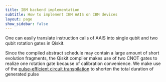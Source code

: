 ```yaml
---
title: IBM backend implementation
subtitle: How to implement IBM AAIS on IBM devices
layout: page
show_sidebar: false
---
```


One can easily translate instruction calls of AAIS into single qubit and two qubit rotation gates in Qiskit.

Since the compiled abstract schedule may contain a large amount of short evolution fragments, the Qiskit compiler makes use of two CNOT gates to realize one rotation gate because of calibration convenience. We make use of the [pulse-efficient circuit transpilation](https://journals.aps.org/prresearch/pdf/10.1103/PhysRevResearch.3.043088) to shorten the total duration of generated pulse 